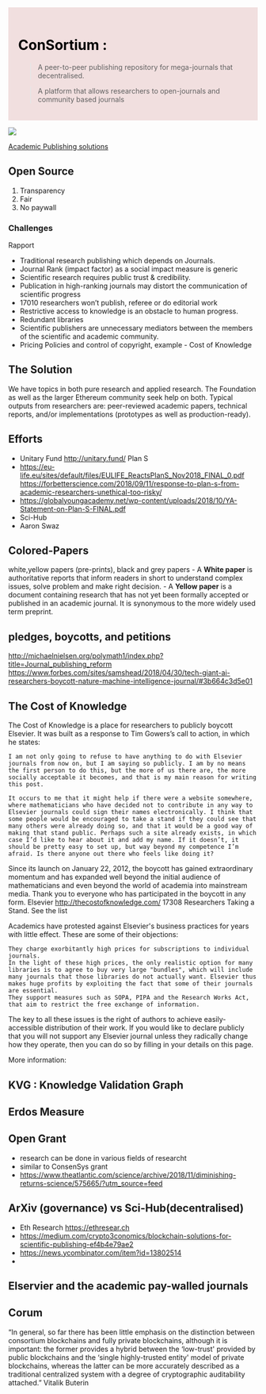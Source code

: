 <div style="background-color: rgba(240,220,220 ,0.9); color: #000; padding: 20px;">

# ConSortium :  

> A peer-to-peer publishing repository for mega-journals that decentralised.
 

> A platform that allows researchers to open-journals and community based journals
</div>

![](https://i.imgur.com/oYpB2qn.png)


[Academic Publishing solutions](https://medium.com/crypto3conomics/blockchain-solutions-for-scientific-publishing-ef4b4e79ae2)





##  Open Source


1. Transparency 
2. Fair 
3. No paywall

### Challenges
Rapport

- Traditional research publishing which depends on Journals.
-   Journal Rank (impact factor) as a social impact measure is generic
-   Scientific research requires public trust & credibility.
-   Publication in high-ranking journals may distort the communication of scientific progress
-   17010 researchers won’t publish, referee or do editorial work
-   Restrictive access to knowledge is an obstacle to human progress.
-   Redundant libraries
-   Scientific publishers are unnecessary mediators between the members of the scientific and academic community.
-   Pricing Policies and control of copyright, example - Cost of Knowledge

## The Solution
We have topics in both pure research and applied research. The Foundation as well as the larger Ethereum community seek help on both. Typical outputs from researchers are: peer-reviewed academic papers, technical reports, and/or implementations (prototypes as well as production-ready).


## Efforts
- Unitary Fund http://unitary.fund/
Plan S
- https://eu-life.eu/sites/default/files/EULIFE_ReactsPlanS_Nov2018_FINAL_0.pdf
https://forbetterscience.com/2018/09/11/response-to-plan-s-from-academic-researchers-unethical-too-risky/
- https://globalyoungacademy.net/wp-content/uploads/2018/10/YA-Statement-on-Plan-S-FINAL.pdf
- Sci-Hub 
- Aaron Swaz

## Colored-Papers

white,yellow papers (pre-prints), black and grey papers
    -   A **White paper** is authoritative reports that inform readers in short to understand complex issues, solve problem and make right decision.
    -   A **Yellow paper** is a document containing research that has not yet been formally accepted or published in an academic journal. It is synonymous to the more widely used term preprint.



## pledges, boycotts, and petitions
http://michaelnielsen.org/polymath1/index.php?title=Journal_publishing_reform
https://www.forbes.com/sites/samshead/2018/04/30/tech-giant-ai-researchers-boycott-nature-machine-intelligence-journal/#3b664c3d5e01
## The Cost of Knowledge
The Cost of Knowledge is a place for researchers to publicly boycott Elsevier. It was built as a response to Tim Gowers’s call to action, in which he states:

    I am not only going to refuse to have anything to do with Elsevier journals from now on, but I am saying so publicly. I am by no means the first person to do this, but the more of us there are, the more socially acceptable it becomes, and that is my main reason for writing this post.

    It occurs to me that it might help if there were a website somewhere, where mathematicians who have decided not to contribute in any way to Elsevier journals could sign their names electronically. I think that some people would be encouraged to take a stand if they could see that many others were already doing so, and that it would be a good way of making that stand public. Perhaps such a site already exists, in which case I’d like to hear about it and add my name. If it doesn’t, it should be pretty easy to set up, but way beyond my competence I’m afraid. Is there anyone out there who feels like doing it?

Since its launch on January 22, 2012, the boycott has gained extraordinary momentum and has expanded well beyond the initial audience of mathematicians and even beyond the world of academia into mainstream media. Thank you to everyone who has participated in the boycott in any form.
Elsevier
http://thecostofknowledge.com/
17308 Researchers Taking a Stand. See the list

Academics have protested against Elsevier's business practices for years with little effect. These are some of their objections:

    They charge exorbitantly high prices for subscriptions to individual journals.
    In the light of these high prices, the only realistic option for many libraries is to agree to buy very large "bundles", which will include many journals that those libraries do not actually want. Elsevier thus makes huge profits by exploiting the fact that some of their journals are essential.
    They support measures such as SOPA, PIPA and the Research Works Act, that aim to restrict the free exchange of information.

The key to all these issues is the right of authors to achieve easily-accessible distribution of their work. If you would like to declare publicly that you will not support any Elsevier journal unless they radically change how they operate, then you can do so by filling in your details on this page.

More information: 



## KVG : Knowledge Validation Graph

## Erdos Measure

## Open Grant
- research can be done in various fields of researcht
- similar to ConsenSys grant
- https://www.theatlantic.com/science/archive/2018/11/diminishing-returns-science/575665/?utm_source=feed
## ArXiv (governance) vs Sci-Hub(decentralised)
- Eth Research https://ethresear.ch
- https://medium.com/crypto3conomics/blockchain-solutions-for-scientific-publishing-ef4b4e79ae2
- https://news.ycombinator.com/item?id=13802514
- 
## Elservier and the academic pay-walled journals




## Corum
“In general, so far there has been little emphasis on the distinction between consortium blockchains and fully private blockchains, although it is important: the former provides a hybrid between the ‘low-trust' provided by public blockchains and the ‘single highly-trusted entity' model of private blockchains, whereas the latter can be more accurately described as a traditional centralized system with a degree of cryptographic auditability attached.” Vitalik Buterin
